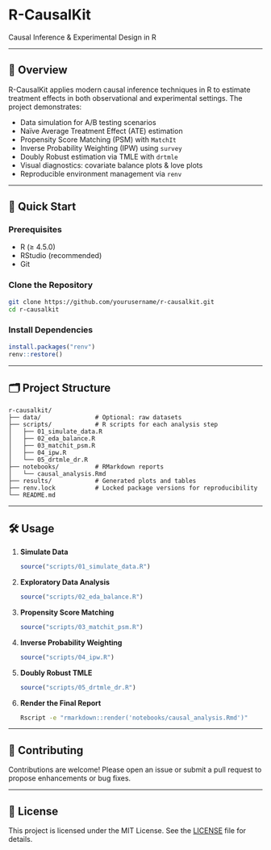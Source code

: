 # R-CausalKit

Causal Inference & Experimental Design in R

---

## 📖 Overview

R-CausalKit applies modern causal inference techniques in R to estimate treatment effects in both observational and experimental settings. The project demonstrates:

- Data simulation for A/B testing scenarios
- Naïve Average Treatment Effect (ATE) estimation
- Propensity Score Matching (PSM) with `MatchIt`
- Inverse Probability Weighting (IPW) using `survey`
- Doubly Robust estimation via TMLE with `drtmle`
- Visual diagnostics: covariate balance plots & love plots
- Reproducible environment management via `renv`

---

## 🚀 Quick Start

### Prerequisites

- R (≥ 4.5.0)
- RStudio (recommended)
- Git

### Clone the Repository

```bash
git clone https://github.com/yourusername/r-causalkit.git
cd r-causalkit
```

### Install Dependencies

```r
install.packages("renv")
renv::restore()
```

---

## 🗂️ Project Structure

```
r-causalkit/
├── data/               # Optional: raw datasets
├── scripts/            # R scripts for each analysis step
│   ├── 01_simulate_data.R
│   ├── 02_eda_balance.R
│   ├── 03_matchit_psm.R
│   ├── 04_ipw.R
│   └── 05_drtmle_dr.R
├── notebooks/          # RMarkdown reports
│   └── causal_analysis.Rmd
├── results/            # Generated plots and tables
├── renv.lock           # Locked package versions for reproducibility
└── README.md
```

---

## 🛠️ Usage

1. **Simulate Data**  
   ```r
   source("scripts/01_simulate_data.R")
   ```

2. **Exploratory Data Analysis**  
   ```r
   source("scripts/02_eda_balance.R")
   ```

3. **Propensity Score Matching**  
   ```r
   source("scripts/03_matchit_psm.R")
   ```

4. **Inverse Probability Weighting**  
   ```r
   source("scripts/04_ipw.R")
   ```

5. **Doubly Robust TMLE**  
   ```r
   source("scripts/05_drtmle_dr.R")
   ```

6. **Render the Final Report**  
   ```bash
   Rscript -e "rmarkdown::render('notebooks/causal_analysis.Rmd')"
   ```

---

## 🤝 Contributing

Contributions are welcome! Please open an issue or submit a pull request to propose enhancements or bug fixes.

---

## 📜 License

This project is licensed under the MIT License. See the [LICENSE](LICENSE) file for details.
